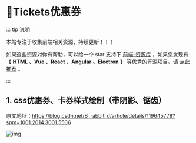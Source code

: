 # 🍁Tickets优惠券

::: tip 说明

本站专注于收集前端相关资源，持续更新！！！

如果这些资源对你有帮助，可以给一个 star 支持下 [前端-资源库](https://github.com/huangpw/document-frontend-vitepress) ，如果您发现有 【 **[HTML](/html) 、[Vue](/vue) 、[React](/react) 、[Angular](/angular) 、[Electron](/electron)** 】 等优秀的开源项目。请 [点此推荐](https://github.com/huangpw/document-frontend-vitepress/issues/new) 。

:::



## 1. css优惠券、卡券样式绘制（带阴影、锯齿）

原文地址：https://blog.csdn.net/B_rabbit_d/article/details/119645778?spm=1001.2014.3001.5506

![img](/images/css/tickets/10001.png)



